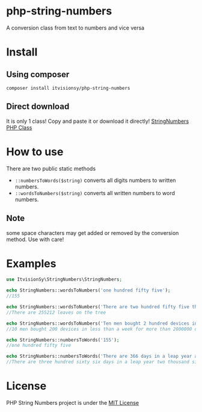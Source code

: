 # php-string-numbers
A conversion class from text to numbers and vice versa

# Install
## Using composer
`composer install itvisionsy/php-string-numbers`
## Direct download
It is only 1 class! Copy and paste it or download it directly!
[StringNumbers PHP Class](./src/StringNumbers.php)

# How to use
There are two public static methods 
 * `::numbersToWords($string)` converts all digits numbers to written numbers.
 * `::wordsToNumbers($string)` converts all written numbers to word numbers.
## Note
some space characters may get added or removed by the conversion method.
Use with care!

# Examples
```PHP
use ItvisionSy\StringNumbers\StringNumbers;

echo StringNumbers::wordsToNumbers('one hundred fifty five');
//155

echo StringNumbers::wordsToNumbers('There are two hundred fifty five thousand two hundred twelve leaves on the tree');
//There are 255212 leaves on the tree

echo StringNumbers::wordsToNumbers('Ten men bought 2 hundred devices in less than a week for more than two million dollars');
//10 men bought 200 devices in less than a week for more than 2000000 dollars

echo StringNumbers::numbersToWords('155');
//one hundred fifty five

echo StringNumbers::numbersToWords('There are 366 days in a leap year and 2016 was a leap year');
//There are three hundred sixty six days in a leap year two thousand sixteen was a leap year
```

# License
PHP String Numbers project is under the [MIT License](./LICENSE)
